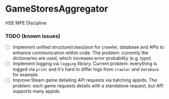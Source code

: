 # GameStoresAggregator
HSE MPE Discipline


### TODO (known issues)
- [ ] Implement unified structure/class/json for crawler, database and APIs to enhance communication within code. The problem: currently the dictionaries are used, which increases error probability (e.g. typo)
- [ ] Implement logging via `logging` library. Current problem: everything is logged via `print` and it's hard to differ logs from `crawler` and `database` for example.
- [ ] Improve Steam game detailing API requests via batching appids. The problem: each game requests details with a standalone request, but API supports many appids.